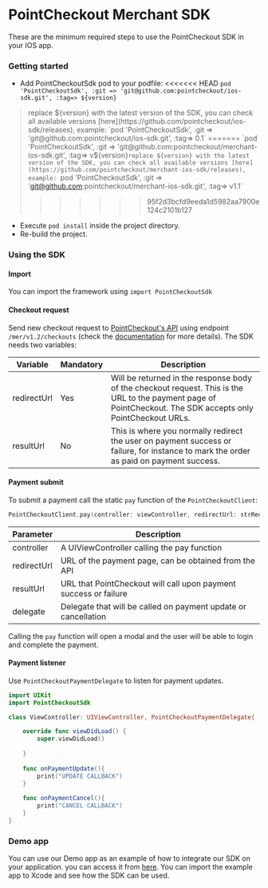 # PointCheckout Merchant SDK

These are the minimum required steps to use the PointCheckout SDK in your IOS app.

### Getting started

 - Add PointCheckoutSdk pod to your podfile:
<<<<<<< HEAD
 `pod 'PointCheckoutSdk', :git => 'git@github.com:pointcheckout/ios-sdk.git', :tag=> ${version}`
> replace ${version} with the latest version of the SDK, you can check all available versions [here](https://github.com/pointcheckout/ios-sdk/releases), example:  `pod 'PointCheckoutSdk', :git => 'git@github.com:pointcheckout/ios-sdk.git', :tag=> 0.1`
=======
 `pod 'PointCheckoutSdk', :git => 'git@github.com:pointcheckout/merchant-ios-sdk.git', :tag=> v${version}`
> replace ${version} with the latest version of the SDK, you can check all available versions [here](https://github.com/pointcheckout/merchant-ios-sdk/releases), example:  `pod 'PointCheckoutSdk', :git => 'git@github.com:pointcheckout/merchant-ios-sdk.git', :tag=> v1.1`
>>>>>>> 95f2d3bcfd9eeda1d5982aa7900e124c2101b127
 - Execute `pod install` inside the project directory.
 - Re-build the project.

### Using the SDK

#### Import

You can import the framework using `import PointCheckoutSdk`

#### Checkout request

Send new checkout request to [PointCheckout's API](https://www.pointcheckout.com/en/developers/api/api-integration) using endpoint `/mer/v1.2/checkouts` (check the [documentation](https://www.pointcheckout.com/en/developers/api/api-integration) for more details). The SDK needs two variables:

| Variable    | Mandatory | Description                                                                                                                                                   |
|-------------|-----------|---------------------------------------------------------------------------------------------------------------------------------------------------------------|
| redirectUrl | Yes       | Will be returned in the response body of the checkout request. This is the URL to the payment page of PointCheckout. The SDK accepts only PointCheckout URLs. |
| resultUrl   | No        | This is where you normally redirect the user on payment success or failure, for instance to mark the order as paid on payment success.                        |

#### Payment submit

To submit a payment call the static `pay` function of the `PointCheckoutClient`:

```swift
PointCheckoutClient.pay(controller: viewController, redirectUrl: strRedirectUrl, resultUrl: strResultUrl, delegate: callback)
```

| Parameter   | Description                                                      |
|-------------|------------------------------------------------------------------|
| controller  | A UIViewController calling the pay function                      |
| redirectUrl | URL of the payment page, can be obtained from the API            |
| resultUrl   | URL that PointCheckout will call upon payment success or failure |
| delegate    | Delegate that will be called on payment update or cancellation   |

Calling the `pay` function will open a modal and the user will be able to login and complete the payment.

#### Payment listener

Use `PointCheckoutPaymentDelegate` to listen for payment updates.

```swift
import UIKit
import PointCheckoutSdk

class ViewController: UIViewController, PointCheckoutPaymentDelegate{

    override func viewDidLoad() {
        super.viewDidLoad()
        
    }
    
    func onPaymentUpdate(){
        print("UPDATE CALLBACK")
    }
    
    func onPaymentCancel(){
        print("CANCEL CALLBACK")
    }
}
```

### Demo app
You can use our Demo app as an example of how to integrate our SDK on your application. you can access it from [here](https://github.com/pointcheckout/merchant-ios-sdk-demo). You can import the example app to Xcode and see how the SDK can be used.
